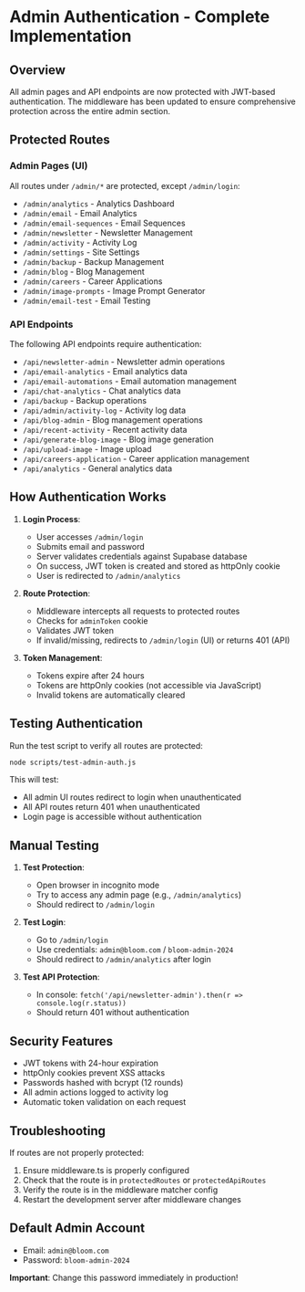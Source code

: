 # Admin Authentication - Complete Implementation

## Overview
All admin pages and API endpoints are now protected with JWT-based authentication. The middleware has been updated to ensure comprehensive protection across the entire admin section.

## Protected Routes

### Admin Pages (UI)
All routes under `/admin/*` are protected, except `/admin/login`:
- `/admin/analytics` - Analytics Dashboard
- `/admin/email` - Email Analytics
- `/admin/email-sequences` - Email Sequences
- `/admin/newsletter` - Newsletter Management
- `/admin/activity` - Activity Log
- `/admin/settings` - Site Settings
- `/admin/backup` - Backup Management
- `/admin/blog` - Blog Management
- `/admin/careers` - Career Applications
- `/admin/image-prompts` - Image Prompt Generator
- `/admin/email-test` - Email Testing

### API Endpoints
The following API endpoints require authentication:
- `/api/newsletter-admin` - Newsletter admin operations
- `/api/email-analytics` - Email analytics data
- `/api/email-automations` - Email automation management
- `/api/chat-analytics` - Chat analytics data
- `/api/backup` - Backup operations
- `/api/admin/activity-log` - Activity log data
- `/api/blog-admin` - Blog management operations
- `/api/recent-activity` - Recent activity data
- `/api/generate-blog-image` - Blog image generation
- `/api/upload-image` - Image upload
- `/api/careers-application` - Career application management
- `/api/analytics` - General analytics data

## How Authentication Works

1. **Login Process**:
   - User accesses `/admin/login`
   - Submits email and password
   - Server validates credentials against Supabase database
   - On success, JWT token is created and stored as httpOnly cookie
   - User is redirected to `/admin/analytics`

2. **Route Protection**:
   - Middleware intercepts all requests to protected routes
   - Checks for `adminToken` cookie
   - Validates JWT token
   - If invalid/missing, redirects to `/admin/login` (UI) or returns 401 (API)

3. **Token Management**:
   - Tokens expire after 24 hours
   - Tokens are httpOnly cookies (not accessible via JavaScript)
   - Invalid tokens are automatically cleared

## Testing Authentication

Run the test script to verify all routes are protected:

```bash
node scripts/test-admin-auth.js
```

This will test:
- All admin UI routes redirect to login when unauthenticated
- All API routes return 401 when unauthenticated
- Login page is accessible without authentication

## Manual Testing

1. **Test Protection**:
   - Open browser in incognito mode
   - Try to access any admin page (e.g., `/admin/analytics`)
   - Should redirect to `/admin/login`

2. **Test Login**:
   - Go to `/admin/login`
   - Use credentials: `admin@bloom.com` / `bloom-admin-2024`
   - Should redirect to `/admin/analytics` after login

3. **Test API Protection**:
   - In console: `fetch('/api/newsletter-admin').then(r => console.log(r.status))`
   - Should return 401 without authentication

## Security Features

- JWT tokens with 24-hour expiration
- httpOnly cookies prevent XSS attacks
- Passwords hashed with bcrypt (12 rounds)
- All admin actions logged to activity log
- Automatic token validation on each request

## Troubleshooting

If routes are not properly protected:
1. Ensure middleware.ts is properly configured
2. Check that the route is in `protectedRoutes` or `protectedApiRoutes`
3. Verify the route is in the middleware matcher config
4. Restart the development server after middleware changes

## Default Admin Account

- Email: `admin@bloom.com`
- Password: `bloom-admin-2024`

**Important**: Change this password immediately in production!